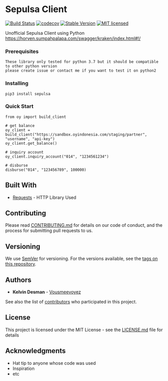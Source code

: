 # Sepulsa Client 
[![Build Status](https://github.com/vousmeevoyez/sepulsa/workflows/Python%20Pipeline/badge.svg)](https://github.com/vousmeevoyez/sepulsa/workflows/Python%20Pipeline/badge.svg)
[![codecov](https://codecov.io/gh/vousmeevoyez/sepulsa/branch/master/graph/badge.svg)](https://codecov.io/gh/vousmeevoyez/sepulsa)
[![Stable Version](https://img.shields.io/github/v/tag/vousmeevoyez/sepulsa)](https://img.shields.io/github/v/tag/vousmeevoyez/sepulsa)
[![MIT licensed](https://img.shields.io/badge/license-MIT-blue.svg)](./LICENSE.md)

Unofficial Sepulsa Client using Python 
https://horven.sumpahpalapa.com/swagger/kraken/index.html#!/

### Prerequisites
	These library only tested for python 3.7 but it should be compatible to other python version
	please create issue or contact me if you want to test it on python2

### Installing
```
pip3 install sepulsa
```
### Quick Start
```
from oy import build_client

# get balance
oy_client = build_client("https://sandbox.oyindonesia.com/staging/partner", "username", "api-key")
oy_client.get_balance()

# inquiry account
oy_client.inquiry_account("014", "1234561234")

# disburse
disburse("014", "123456789", 100000)
```

## Built With

* [Requests](https://requests.readthedocs.io/en/master/) - HTTP Library Used

## Contributing

Please read [CONTRIBUTING.md](https://gist.github.com/PurpleBooth/b24679402957c63ec426) for details on our code of conduct, and the process for submitting pull requests to us.

## Versioning

We use [SemVer](http://semver.org/) for versioning. For the versions available, see the [tags on this repository](https://github.com/your/project/tags). 

## Authors

* **Kelvin Desman** - [Vousmeevoyez](https://github.com/vousmeevoyez/)

See also the list of [contributors](https://github.com/your/project/contributors) who participated in this project.

## License

This project is licensed under the MIT License - see the [LICENSE.md](LICENSE.md) file for details

## Acknowledgments

* Hat tip to anyone whose code was used
* Inspiration
* etc
